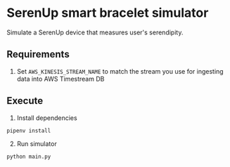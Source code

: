 # SerenUp smart bracelet simulator

Simulate a SerenUp device that measures user's serendipity.

## Requirements
1. Set `AWS_KINESIS_STREAM_NAME` to match the stream you use for ingesting data into AWS Timestream DB

## Execute
1. Install dependencies
```sh
pipenv install
```
2. Run simulator
```sh
python main.py
```
